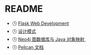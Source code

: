 # README
- 🕓 [Flask Web Development][1]
- 🕓 [设计模式][2]
- 🕓 [Neo4j 图数据库与 Java 对象映射 ][3]
- 🕓 [Pelican 文档][4]

[1]:	/Flask/flask-web-development.md
[2]:	/design-pattern-course/design-pattern-course.md
[3]:	/neo4j-graph-db-and-ogm.md
[4]:    /pelican.md